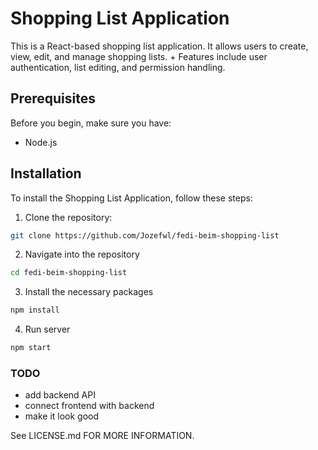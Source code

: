 # Shopping List Application

This is a React-based shopping list application. It allows users to create, view, edit, and manage shopping lists. +
Features include user authentication, list editing, and permission handling.

## Prerequisites

Before you begin, make sure you have:
- Node.js

## Installation

To install the Shopping List Application, follow these steps:

1. Clone the repository:
```bash
git clone https://github.com/Jozefwl/fedi-beim-shopping-list
```
2. Navigate into the repository
```bash
cd fedi-beim-shopping-list
```
3. Install the necessary packages
```bash
npm install
```
4. Run server
```bash
npm start
```

### TODO
- add backend API
- connect frontend with backend
- make it look good

See LICENSE.md FOR MORE INFORMATION.
